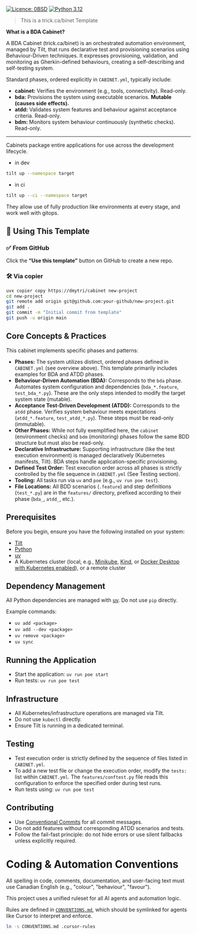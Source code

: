 [![Licence: 0BSD](https://img.shields.io/badge/licence-0BSD-blue.svg)](./LICENSE.md)
[![Python 3.12](https://img.shields.io/badge/python-3.12-blue.svg)](.python-version)

> This is a trick.ca/binet Template

**What is a BDA Cabinet?**

A BDA Cabinet (trick.ca/binet) is an orchestrated automation environment, managed by Tilt, that runs declarative test and provisioning scenarios using Behaviour-Driven techniques. It expresses provisioning, validation, and monitoring as Gherkin-defined behaviours, creating a self-describing and self-testing system.

Standard phases, ordered explicitly in `CABINET.yml`, typically include:
- **cabinet:** Verifies the environment (e.g., tools, connectivity). Read-only.
- **bda:** Provisions the system using executable scenarios. **Mutable (causes side effects).**
- **atdd:** Validates system features and behaviour against acceptance criteria. Read-only.
- **bdm:** Monitors system behaviour continuously (synthetic checks). Read-only.

---

Cabinets package entire applications for use across the development lifecycle.

- in dev
```bash
tilt up --namespace target
```
- in ci
```bash
tilt up --ci --namespace target
```
They allow use of fully production like environments at every stage, and work well with gitops.


## 🧪 Using This Template

### ✅ From GitHub

Click the **“Use this template”** button on GitHub to create a new repo.

### 🛠️ Via copier

```bash
uvx copier copy https://dmytri/cabinet new-project
cd new-project
git remote add origin git@github.com:your-github/new-project.git
git add .
git commit -m "Initial commit from template"
git push -u origin main
```

## Core Concepts & Practices

This cabinet implements specific phases and patterns:

- **Phases:** The system utilizes distinct, ordered phases defined in `CABINET.yml` (see overview above). This template primarily includes examples for BDA and ATDD phases.
- **Behaviour-Driven Automation (BDA):** Corresponds to the `bda` phase. Automates system configuration and dependencies (`bda_*.feature`, `test_bda_*.py`). These are the only steps intended to modify the target system state (mutable).
- **Acceptance Test-Driven Development (ATDD):** Corresponds to the `atdd` phase. Verifies system behaviour meets expectations (`atdd_*.feature`, `test_atdd_*.py`). These steps must be read-only (immutable).
- **Other Phases:** While not fully exemplified here, the `cabinet` (environment checks) and `bdm` (monitoring) phases follow the same BDD structure but must also be read-only.
- **Declarative Infrastructure:** Supporting infrastructure (like the test execution environment) is managed declaratively (Kubernetes manifests, Tilt). BDA steps handle application-specific provisioning.
- **Defined Test Order:** Test execution order across all phases is strictly controlled by the file sequence in `CABINET.yml` (See Testing section).
- **Tooling:** All tasks run via `uv` and `poe` (e.g., `uv run poe test`).
- **File Locations:** All BDD scenarios (`.feature`) and step definitions (`test_*.py`) are in the `features/` directory, prefixed according to their phase (`bda_`, `atdd_`, etc.).

## Prerequisites

Before you begin, ensure you have the following installed on your system:

- [Tilt](https://docs.tilt.dev/)
- [Python](https://www.python.org/)
- [uv](https://docs.astral.sh/uv/)
- A Kubernetes cluster (local, e.g., [Minikube](https://minikube.sigs.k8s.io/docs/), [Kind](https://kind.sigs.k8s.io/), or [Docker Desktop with Kubernetes enabled](https://docs.docker.com/desktop/kubernetes/)), or a remote cluster

## Dependency Management

All Python dependencies are managed with [uv](https://docs.astral.sh/uv/).
Do not use `pip` directly.

Example commands:
- `uv add <package>`
- `uv add --dev <package>`
- `uv remove <package>`
- `uv sync`

## Running the Application

- Start the application: `uv run poe start`
- Run tests: `uv run poe test`

## Infrastructure

- All Kubernetes/infrastructure operations are managed via Tilt.
- Do not use `kubectl` directly.
- Ensure Tilt is running in a dedicated terminal.

## Testing

- Test execution order is strictly defined by the sequence of files listed in `CABINET.yml`.
- To add a new test file or change the execution order, modify the `tests:` list within `CABINET.yml`. The `features/conftest.py` file reads this configuration to enforce the specified order during test runs.
- Run tests using: `uv run poe test`

## Contributing

- Use [Conventional Commits](https://www.conventionalcommits.org/) for all commit messages.
- Do not add features without corresponding ATDD scenarios and tests.
- Follow the fail-fast principle: do not hide errors or use silent fallbacks unless explicitly required.

# Coding & Automation Conventions

All spelling in code, comments, documentation, and user-facing text must use Canadian English (e.g., "colour", "behaviour", "favour").

This project uses a unified ruleset for all AI agents and automation logic.

Rules are defined in [`CONVENTIONS.md`](./CONVENTIONS.md), which should be symlinked for agents like Cursor to interpret and enforce.

```bash
ln -s CONVENTIONS.md .cursor-rules
```

